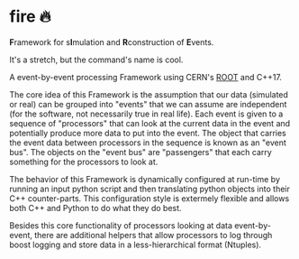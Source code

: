 # fire :fire:

**F**ramework for s**I**mulation and **R**construction of **E**vents.

It's a stretch, but the command's name is cool.

A event-by-event processing Framework using CERN's [ROOT](https://github.com/root-project/root) and C++17.

The core idea of this Framework is the assumption that our data (simulated or real) can be grouped into "events" that we can assume are independent (for the software, not necessarily true in real life).
Each event is given to a sequence of "processors" that can look at the current data in the event and potentially produce more data to put into the event.
The object that carries the event data between processors in the sequence is known as an "event bus".
The objects on the "event bus" are "passengers" that each carry something for the processors to look at.

The behavior of this Framework is dynamically configured at run-time by running an input python script and then translating python objects into their C++ counter-parts.
This configuration style is extermely flexible and allows both C++ and Python to do what they do best.

Besides this core functionality of processors looking at data event-by-event, there are additional helpers that allow processors to log through boost logging and store data in a less-hierarchical format (Ntuples).
